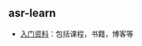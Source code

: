 ## asr-learn

- [入门资料](https://github.com/liang97/mdbook/blob/master/note/02ASR语音识别/00学习路线.md)：包括课程，书籍，博客等

